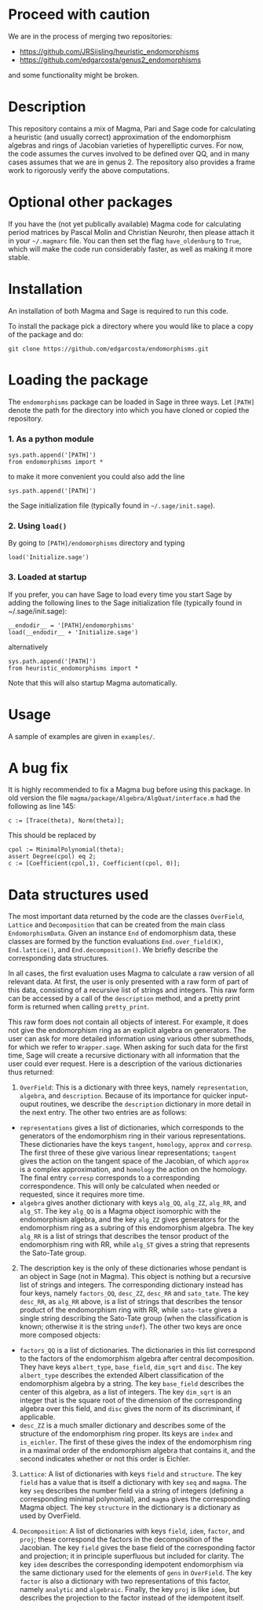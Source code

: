 # Proceed with caution

We are in the process of merging two repositories:

* https://github.com/JRSijsling/heuristic_endomorphisms
* https://github.com/edgarcosta/genus2_endomorphisms

and some functionality might be broken.
# Description

This repository contains a mix of Magma, Pari and Sage code for calculating a heuristic (and usually correct) approximation of the endomorphism algebras and rings of Jacobian varieties of hyperelliptic curves.
For now, the code assumes the curves involved to be defined over QQ, and in many cases assumes that we are in genus 2.
The repository also provides a frame work to rigorously verify the above computations.

# Optional other packages

If you have the (not yet publically available) Magma code for calculating period matrices by Pascal Molin and Christian Neurohr, then please attach it in your `~/.magmarc` file. You can then set the flag `have_oldenburg` to `True`, which will make the code run considerably faster, as well as making it more stable.

# Installation

An installation of both Magma and Sage is required to run this code. 

To install the package pick a directory where you would like to place a copy of the package and do:
```
git clone https://github.com/edgarcosta/endomorphisms.git
```

# Loading the package
The `endomorphisms` package can be loaded in Sage in three ways.
Let `[PATH]` denote the path for the directory into which you have cloned or copied the repository.

### 1. As a python module
```
sys.path.append('[PATH]')
from endomorphisms import *
``` 
to make it more convenient you could also add the line
```
sys.path.append('[PATH]')
```
the Sage initialization file (typically found in  `~/.sage/init.sage`).

### 2. Using `load()`
By going to `[PATH]/endomorphisms` directory and typing
```
load('Initialize.sage')
```

### 3. Loaded at startup 
If you prefer, you can have Sage to load every time you start Sage by adding the following lines to the Sage initialization file (typically found in ~/.sage/init.sage):
```
__endodir__ = '[PATH]/endomorphisms'  
load(__endodir__ + 'Initialize.sage')
```

alternatively

```
sys.path.append('[PATH]')
from heuristic_endomorphisms import *
```

Note that this will also startup Magma automatically.

# Usage 

A sample of examples are given in `examples/`.

# A bug fix

It is highly recommended to fix a Magma bug before using this package. In old version the file `magma/package/Algebra/AlgQuat/interface.m` had the following as line 145:
```
c := [Trace(theta), Norm(theta)];
```
This should be replaced by
```
cpol := MinimalPolynomial(theta);  
assert Degree(cpol) eq 2;  
c := [Coefficient(cpol,1), Coefficient(cpol, 0)];
```

# Data structures used

The most important data returned by the code are the classes `OverField`, `Lattice` and `Decomposition` that can be created from the main class `EndomorphismData`. Given an instance `End` of endomorphism data, these classes are formed by the function evaluations `End.over_field(K)`, `End.lattice()`, and `End.decomposition()`. We briefly describe the corresponding data structures.

In all cases, the first evaluation uses Magma to calculate a raw version of all relevant data. At first, the user is only presented with a raw form of part of this data, consisting of a recursive list of strings and integers. This raw form can be accessed by a call of the `description` method, and a pretty print form is returned when calling `pretty_print`.

This raw form does not contain all objects of interest. For example, it does not give the endomorphism ring as an explicit algebra on generators. The user can ask for more detailed information using various other submethods, for which we refer to `Wrapper.sage`. When asking for such data for the first time, Sage will create a recursive dictionary with all information that the user could ever request. Here is a description of the various dictionaries thus returned:

1. `OverField`: This is a dictionary with three keys, namely `representation`, `algebra`, and `description`. Because of its importance for quicker input-ouput routines, we describe the `description` dictionary in more detail in the next entry. The other two entries are as follows:
* `representations` gives a list of dictionaries, which corresponds to the generators of the endomorphism ring in their various representations. These dictionaries have the keys `tangent`, `homology`, `approx` and `corresp`. The first three of these give various linear representations; `tangent` gives the action on the tangent space of the Jacobian, of which `approx` is a complex approximation, and `homology` the action on the homology. The final entry `corresp` corresponds to a corresponding correspondence. This will only be calculated when needed or requested, since it requires more time.
* `algebra` gives another dictionary with keys `alg_QQ`, `alg_ZZ`,  `alg_RR`, and `alg_ST`. The key `alg_QQ` is a Magma object isomorphic with the endomorphism algebra, and the key `alg_ZZ` gives generators for the endomorphism ring as a subring of this endomorphism algebra. The key `alg_RR` is a list of strings that describes the tensor product of the endomorphism ring with RR, while `alg_ST` gives a string that represents the Sato-Tate group.

2. The description key is the only of these dictionaries whose pendant is an object in Sage (not in Magma). This object is nothing but a recursive list of strings and integers. The corresponding dictionary instead has four keys, namely `factors_QQ`, `desc_ZZ`, `desc_RR` and `sato_tate`. The key `desc_RR`, as `alg_RR` above, is a list of strings that describes the tensor product of the endomorphism ring with RR, while `sato-tate` gives a single string describing the Sato-Tate group (when the classification is known; otherwise it is the string `undef`). The other two keys are once more composed objects:
* `factors_QQ` is a list of dictionaries. The dictionaries in this list correspond to the factors of the endomorphism algebra after central decomposition. They have keys `albert_type`, `base_field`, `dim_sqrt` and `disc`. The key `albert_type` describes the extended Albert classification of the endomorphism algebra by a string. The key `base_field` describes the center of this algebra, as a list of integers. The key `dim_sqrt` is an integer that is the square root of the dimension of the corresponding algebra over this field, and `disc` gives the norm of its discriminant, if applicable.
* `desc_ZZ` is a much smaller dictionary and describes some of the structure of the endomorphism ring proper. Its keys are `index` and `is_eichler`. The first of these gives the index of the endomorphism ring in a maximal order of the endomorphism algebra that contains it, and the second indicates whether or not this order is Eichler.

3. `Lattice`: A list of dictionaries with keys `field` and `structure`. The key `field` has a value that is itself a dictionary with key `seq` and `magma`. The key `seq` describes the number field via a string of integers (defining a corresponding minimal polynomial), and `magma` gives the corresponding Magma object. The key `structure` in the dictionary is a dictionary as used by OverField.

4. `Decomposition`: A list of dictionaries with keys `field`, `idem`, `factor`, and `proj`; these correspond the factors in the decomposition of the Jacobian. The key `field` gives the base field of the corresponding factor and projection; it in principle superfluous but included for clarity. The key `idem` describes the corresponding idempotent endomorphism via the same dictionary used for the elements of `gens` in `OverField`. The key `factor` is also a dictionary with two representations of this factor, namely `analytic` and `algebraic`. Finally, the key `proj` is like `idem`, but describes the projection to the factor instead of the idempotent itself.
